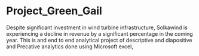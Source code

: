 # Project_Green_Gail
Despite significant investment in wind turbine infrastructure, Solkawind is experiencing a decline in revenue by a significant percentage in the coming year.  This is and end to end analytical project of descriptive and diapositive and Precative analytics done using Microsoft excel,
